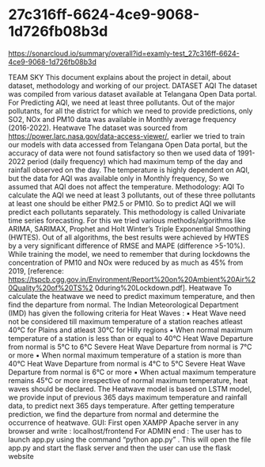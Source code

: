 # 27c316ff-6624-4ce9-9068-1d726fb08b3d
https://sonarcloud.io/summary/overall?id=examly-test_27c316ff-6624-4ce9-9068-1d726fb08b3d

TEAM SKY
This document explains about the project in detail, about dataset, methodology and working of our 
project.
DATASET
AQI
The dataset was compiled from various dataset available at Telangana Open Data portal. For Predicting 
AQI, we need at least three pollutants. Out of the major pollutants, for all the district for which we need 
to provide predictions, only SO2, NOx and PM10 data was available in Monthly average frequency 
(2016-2022).
Heatwave
The dataset was sourced from https://power.larc.nasa.gov/data-access-viewer/, earlier we tried to train 
our models with data accessed from Telangana Open Data portal, but the accuracy of data were not 
found satisfactory so then we used data of 1991-2022 period (daily frequency) which had maximum 
temp of the day and rainfall observed on the day.
The temperature is highly dependent on AQI, but the data for AQI was available only in Monthly 
frequency, So we assumed that AQI does not affect the temperature.
Methodology:
AQI
To calculate the AQI we need at least 3 pollutants, out of these three pollutants at least one should be 
either PM2.5 or PM10.
So to predict AQI we will predict each pollutants separately. This methodology is called Univariate 
time series forecasting. For this we tried various methods/algorithms like ARIMA, SARIMAX, Prophet 
and Holt Winter’s Triple Exponential Smoothing (HWTES). Out of all algorithms, the best results were 
achieved by HWTES by a very significant difference of RMSE and MAPE (difference >5-10%).
While training the model, we need to remember that during lockdowns the concentration of PM10 and
NOx were reduced by as much as 45% from 2019,
[reference:
https://tspcb.cgg.gov.in/Environment/Report%20on%20Ambient%20Air%20Quality%20of%20TS%2
0during%20Lockdown.pdf].
Heatwave
To calculate the heatwave we need to predict maximum temperature, and then find the departure from 
normal. 
The Indian Meteorological Department (IMD) has given the following criteria for Heat Waves :
▪ Heat Wave need not be considered till maximum temperature of a station reaches atleast 40°C for Plains and 
atleast 30°C for Hilly regions
▪ When normal maximum temperature of a station is less than or equal to 40°C Heat Wave Departure from 
normal is 5°C to 6°C Severe Heat Wave Departure from normal is 7°C or more
▪ When normal maximum temperature of a station is more than 40°C Heat Wave Departure from normal is 
4°C to 5°C Severe Heat Wave Departure from normal is 6°C or more
▪ When actual maximum temperature remains 45°C or more irrespective of normal maximum temperature,
heat waves should be declared.
The Heatwave model is based on LSTM model, we provide input of previous 365 days maximum 
temperature and rainfall data, to predict next 365 days temperature.
After getting temperature prediction, we find the departure from normal and determine the occurrence
of heatwave.
GUI:
First open XAMPP Apache server in any browser and write : localhost/frontend
For ADMIN end :
The user has to launch app.py using the command “python app.py” . This will open the file app.py and 
start the flask server and then the user can use the flask website
